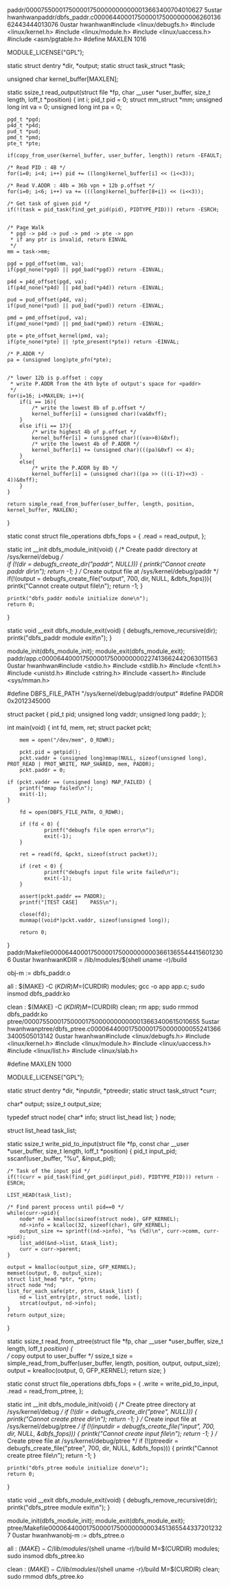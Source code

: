 paddr/                                                                                              0000755 0001750 0001750 00000000000 13663400704 010627  5                                                                                                    ustar   hwan                            hwan                                                                                                                                                                                                                   paddr/dbfs_paddr.c                                                                                  0000644 0001750 0001750 00000006260 13662443444 013076  0                                                                                                    ustar   hwan                            hwan                                                                                                                                                                                                                   #include <linux/debugfs.h>
#include <linux/kernel.h>
#include <linux/module.h>
#include <linux/uaccess.h>
#include <asm/pgtable.h>
#define MAXLEN 1016

MODULE_LICENSE("GPL");

static struct dentry *dir, *output;
static struct task_struct *task;

unsigned char kernel_buffer[MAXLEN];

static ssize_t read_output(struct file *fp,
                        char __user *user_buffer,
                        size_t length,
                        loff_t *position)
{
    int i;
    pid_t pid = 0;
    struct mm_struct *mm;
    unsigned long int va = 0;
    unsigned long int pa = 0;

    pgd_t *pgd;
    p4d_t *p4d;
    pud_t *pud;
    pmd_t *pmd;
    pte_t *pte;

    if(copy_from_user(kernel_buffer, user_buffer, length)) return -EFAULT;

    /* Read PID : 4B */ 
    for(i=0; i<4; i++) pid += ((long)kernel_buffer[i] << (i<<3));

    /* Read V.ADDR : 48b = 36b vpn + 12b p.offset */
    for(i=0; i<6; i++) va += (((long)kernel_buffer[8+i]) << (i<<3));

    /* Get task of given pid */
    if(!(task = pid_task(find_get_pid(pid), PIDTYPE_PID))) return -ESRCH;


    /* Page Walk
     * pgd -> p4d -> pud -> pmd -> pte -> ppn
     * if any ptr is invalid, return EINVAL
     */
    mm = task->mm;

    pgd = pgd_offset(mm, va);
    if(pgd_none(*pgd) || pgd_bad(*pgd)) return -EINVAL;

    p4d = p4d_offset(pgd, va);
    if(p4d_none(*p4d) || p4d_bad(*p4d)) return -EINVAL;

    pud = pud_offset(p4d, va);
    if(pud_none(*pud) || pud_bad(*pud)) return -EINVAL;

    pmd = pmd_offset(pud, va);
    if(pmd_none(*pmd) || pmd_bad(*pmd)) return -EINVAL;

    pte = pte_offset_kernel(pmd, va);
    if(pte_none(*pte) || !pte_present(*pte)) return -EINVAL;

    /* P.ADDR */
    pa = (unsigned long)pte_pfn(*pte);
    

    /* lower 12b is p.offset : copy
     * write P.ADDR from the 4th byte of output's space for <paddr>
     */
    for(i=16; i<MAXLEN; i++){
        if(i == 16){
            /* write the lowest 8b of p.offset */
            kernel_buffer[i] = (unsigned char)(va&0xff);
        }
        else if(i == 17){
            /* write highest 4b of p.offset */
            kernel_buffer[i] = (unsigned char)((va>>8)&0xf);
            /* write the lowest 4b of P.ADDR */
            kernel_buffer[i] += (unsigned char)(((pa)&0xf) << 4);
        }
        else{
            /* write the P.ADDR by 8b */
            kernel_buffer[i] = (unsigned char)((pa >> (((i-17)<<3) - 4))&0xff);
        }
    }

    return simple_read_from_buffer(user_buffer, length, position, kernel_buffer, MAXLEN);
}

static const struct file_operations dbfs_fops = {
    .read = read_output,
};

static int __init dbfs_module_init(void)
{
    /* Create paddr directory at /sys/kernel/debug */    
    if (!(dir = debugfs_create_dir("paddr", NULL))) {
        printk("Cannot create paddr dir\n");
        return -1;
    }
    /* Create output file at /sys/kernel/debug/paddr */
    if(!(output = debugfs_create_file("output", 700, dir, NULL, &dbfs_fops))){
        printk("Cannot create output file\n");
        return -1;
    }

	printk("dbfs_paddr module initialize done\n");
    return 0;
}

static void __exit dbfs_module_exit(void)
{
    debugfs_remove_recursive(dir); 
	printk("dbfs_paddr module exit\n");
}

module_init(dbfs_module_init);
module_exit(dbfs_module_exit);
                                                                                                                                                                                                                                                                                                                                                paddr/app.c                                                                                         0000644 0001750 0001750 00000002274 13662442063 011563  0                                                                                                    ustar   hwan                            hwan                                                                                                                                                                                                                   #include <stdio.h>
#include <stdlib.h>
#include <fcntl.h>
#include <unistd.h>
#include <string.h>
#include <assert.h>
#include <sys/mman.h>

#define DBFS_FILE_PATH  "/sys/kernel/debug/paddr/output"
#define PADDR   0x2012345000

struct packet {
        pid_t pid;
        unsigned long vaddr;
        unsigned long paddr;
};

int main(void)
{
        int fd, mem, ret;
        struct packet pckt;

        mem = open("/dev/mem", O_RDWR);

        pckt.pid = getpid();
        pckt.vaddr = (unsigned long)mmap(NULL, sizeof(unsigned long), PROT_READ | PROT_WRITE, MAP_SHARED, mem, PADDR);
        pckt.paddr = 0;

	if (pckt.vaddr == (unsigned long) MAP_FAILED) {
		printf("mmap failed\n");
		exit(-1);
	}

        fd = open(DBFS_FILE_PATH, O_RDWR);

        if (fd < 0) {
                printf("debugfs file open error\n");
                exit(-1);
        }

        ret = read(fd, &pckt, sizeof(struct packet));

        if (ret < 0) {
                printf("debugfs input file write failed\n");
                exit(-1);
        }

        assert(pckt.paddr == PADDR);
        printf("[TEST CASE]    PASS\n");

        close(fd);
        munmap((void*)pckt.vaddr, sizeof(unsigned long));

        return 0;
}
                                                                                                                                                                                                                                                                                                                                    paddr/Makefile                                                                                      0000644 0001750 0001750 00000000366 13655444156 012306  0                                                                                                    ustar   hwan                            hwan                                                                                                                                                                                                                   KDIR = /lib/modules/$(shell uname -r)/build

obj-m := dbfs_paddr.o

all : 
	$(MAKE) -C $(KDIR) M=$(CURDIR) modules;
	gcc -o app app.c;
	sudo insmod dbfs_paddr.ko

clean : 
	$(MAKE) -C $(KDIR) M=$(CURDIR) clean;
	rm app;
	sudo rmmod dbfs_paddr.ko
                                                                                                                                                                                                                                                                          ptree/                                                                                              0000755 0001750 0001750 00000000000 13663400615 010655  5                                                                                                    ustar   hwan                            hwan                                                                                                                                                                                                                   ptree/dbfs_ptree.c                                                                                  0000644 0001750 0001750 00000005524 13663400505 013142  0                                                                                                    ustar   hwan                            hwan                                                                                                                                                                                                                   #include <linux/debugfs.h>
#include <linux/kernel.h>
#include <linux/module.h>
#include <linux/uaccess.h>
#include <linux/list.h>
#include <linux/slab.h>

#define MAXLEN 1000

MODULE_LICENSE("GPL");

static struct dentry *dir, *inputdir, *ptreedir;
static struct task_struct *curr;

char* output;
ssize_t output_size;

typedef struct node{
    char* info;
    struct list_head list;
} node;

struct list_head task_list;

static ssize_t write_pid_to_input(struct file *fp, 
                                const char __user *user_buffer, 
                                size_t length, 
                                loff_t *position)
{
    pid_t input_pid;
    sscanf(user_buffer, "%u", &input_pid);

    /* Task of the input pid */
    if(!(curr = pid_task(find_get_pid(input_pid), PIDTYPE_PID))) return -ESRCH;

    LIST_HEAD(task_list);

    /* Find parent process until pid==0 */
    while(curr->pid){
        node* nd = kmalloc(sizeof(struct node), GFP_KERNEL);
        nd->info = kcalloc(32, sizeof(char), GFP_KERNEL);
        output_size += sprintf((nd->info), "%s (%d)\n", curr->comm, curr->pid);
        list_add(&nd->list, &task_list);   
        curr = curr->parent;
    }

    output = kmalloc(output_size, GFP_KERNEL);
    memset(output, 0, output_size);
    struct list_head *ptr, *ptrn;
    struct node *nd;
    list_for_each_safe(ptr, ptrn, &task_list) {
        nd = list_entry(ptr, struct node, list);
        strcat(output, nd->info);
    }
    return output_size;
}

static ssize_t read_from_ptree(struct file *fp, 
                                char __user *user_buffer, 
                                size_t length, 
                                loff_t *position)
{   
    /* copy output to user_buffer */
    ssize_t size = simple_read_from_buffer(user_buffer, length, position, output, output_size);
    output = krealloc(output, 0, GFP_KERNEL);
    return size;
}

static const struct file_operations dbfs_fops = {
    .write = write_pid_to_input,
    .read = read_from_ptree,
};


static int __init dbfs_module_init(void)
{
    /* Create ptree directory at /sys/kernel/debug */
    if (!(dir = debugfs_create_dir("ptree", NULL))) {
        printk("Cannot create ptree dir\n");
        return -1;
    }
    /* Create input file at /sys/kernel/debug/ptree */
    if (!(inputdir = debugfs_create_file("input", 700, dir, NULL, &dbfs_fops))) {
        printk("Cannot create input file\n");
        return -1;
    }
    /* Create ptree file at /sys/kernel/debug/ptree */
    if (!(ptreedir = debugfs_create_file("ptree", 700, dir, NULL, &dbfs_fops))) {
        printk("Cannot create ptree file\n");
        return -1;
    }

	printk("dbfs_ptree module initialize done\n");
    return 0;
}

static void __exit dbfs_module_exit(void)
{
    debugfs_remove_recursive(dir);
	printk("dbfs_ptree module exit\n");
}

module_init(dbfs_module_init);
module_exit(dbfs_module_exit);
                                                                                                                                                                            ptree/Makefile                                                                                      0000644 0001750 0001750 00000000345 13655443372 012327  0                                                                                                    ustar   hwan                            hwan                                                                                                                                                                                                                   obj-m := dbfs_ptree.o

all :
	$(MAKE) -C /lib/modules/$(shell uname -r)/build M=$(CURDIR) modules;
	sudo insmod dbfs_ptree.ko

clean :
	$(MAKE) -C /lib/modules/$(shell uname -r)/build M=$(CURDIR) clean;
	sudo rmmod dbfs_ptree.ko
                                                                                                                                                                                                                                                                                                                                                                                                                                                                                                                                                                                                                                                                                                                                                                                                                                                                                                                                                                                                                                                                                                                                                                                                                                                                                                                                                                                                                                                                                                                                                                                                                                                                                                                                                                                                                                                                                                                                                                                                                                                                                                                                                                                                                                                                                                                                                                                                                                                                                                                                                                                                                                                                                                                                                                                                                                                                                                                                                                                                                                                                                                                                                                                                                                                                                                                                                                                                                                                                                                                                                                                                                                                                                                                                                                                                                                                                                                                                                                                                                                                                                                                                                                                                                                                                                                                                                                                                                                                                                                                                                                                                                                                                                                                                                                                                                                                                                                                                                                                                                                                                                                                                                                                                                                                                                                                                                                                                                                                                                                                                                                                                                                                                                                                                                                                                                                                                                                                                                                                                                                                                                                                                                                                                                                                                                                                                                                                                                                                                                                                                                                                                                                                                                                                                                                                                                                                                                                                                                                                                                                                                                                                                                                                                                                                                                                                                                                                                                                                                                                                                                                                                                                                                                                                                                                                                                                                                                                                                                                                                                                                                                                                                                                                                                                                                                           